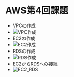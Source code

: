 # AWS第4回課題
- VPCの作成
- ![VPC作成](https://github.com/hikaru0313/raisetech/assets/137602355/d32c5d1b-3fd0-43cf-954d-37fec3f390e1)
- EC2の作成
- ![EC2作成](https://github.com/hikaru0313/raisetech/assets/137602355/ee04228d-8ef7-4a56-ab47-34840cfab29d)
- RDSの作成
- ![RDS作成](https://github.com/hikaru0313/raisetech/assets/137602355/1f751eef-5567-4395-94ec-24c31af11204)
- EC2からRDSへの接続
- ![EC2_RDS](https://github.com/hikaru0313/raisetech/assets/137602355/3d0692c9-ddc6-4b93-b04f-973d5d80fc82)